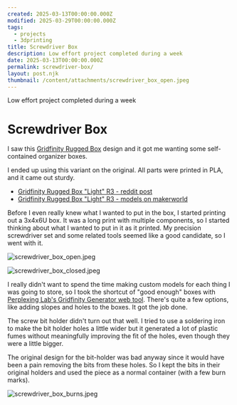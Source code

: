 ```yaml
---
created: 2025-03-13T00:00:00.000Z
modified: 2025-03-29T00:00:00.000Z
tags:
  - projects
  - 3dprinting
title: Screwdriver Box
description: Low effort project completed during a week
date: 2025-03-13T00:00:00.000Z
permalink: screwdriver-box/
layout: post.njk
thumbnail: /content/attachments/screwdriver_box_open.jpeg
---
```

Low effort project completed during a week
# Screwdriver Box
I saw this [Gridfinity Rugged Box](https://github.com/smkent/monoscad/tree/main/gridfinity/rugged-box) design and it got me wanting some self-contained organizer boxes.

I ended up using this variant on the original. All parts were printed in PLA, and it came out sturdy.
* [Gridfinity Rugged Box "Light" R3 - reddit post](https://www.reddit.com/r/gridfinity/comments/1gfqt8o/hello_rgridfinity_i_took_me_a_while_but_i_am_back/?rdt=37412)
* [Gridfinity Rugged Box "Light" R3 - models on makerworld](https://makerworld.com/en/models/463249-gridfinity-rugged-case-light-r3-100-sizes#profileId-676330)

Before I even really knew what I wanted to put in the box, I started printing out a 3x4x6U box. It was a long print with multiple components, so I started thinking about what I wanted to put in it as it printed. My precision screwdriver set and some related tools seemed like a good candidate, so I went with it.

![screwdriver_box_open.jpeg](/content/attachments/screwdriver_box_open.jpeg)

![screwdriver_box_closed.jpeg](/content/attachments/screwdriver_box_closed.jpeg)

I really didn't want to spend the time making custom models for each thing I was going to store, so I took the shortcut of "good enough" boxes with [Perplexing Lab's Gridfinity Generator web tool](https://gridfinity.perplexinglabs.com/pr/gridfinity-rebuilt/0/0). There's quite a few options, like adding slopes and holes to the boxes. It got the job done.

The screw bit holder didn't turn out that well. I tried to use a soldering iron to make the bit holder holes a little wider but it generated a lot of plastic fumes without meaningfully improving the fit of the holes, even though they were a little bigger.

The original design for the bit-holder was bad anyway since it would have been a pain removing the bits from these holes. So I kept the bits in their original holders and used the piece as a normal container (with a few burn marks).

![screwdriver_box_burns.jpeg](/content/attachments/screwdriver_box_burns.jpeg)

